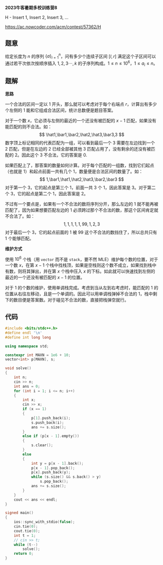**2023牛客暑期多校训练营8**

H - Insert 1, Insert 2, Insert 3, ...

https://ac.nowcoder.com/acm/contest/57362/H

<!--more-->

## 题意

给定长度为 $n$ 的序列 $\{a\}_{i=1}^n$，问有多少个连续子区间 $[l,r]$ 满足这个子区间可以通过若干次依次按顺序插入 $1,2,3\cdots,k$ 的子序列构成。$1\leq n\leq 10^6$，$1\leq a_i\leq n$。

## 题解

**思路**

一个合法的区间一定以 $1$ 开头，那么就可以考虑对于每个右端点 $r$，计算出有多少个左侧的 $1$ 能和它组成合法区间，统计总数便是题目答案。

对于一个数 $x$，它必须与左侧的最近的一个还没有被匹配的 $x-1$ 匹配，如果没有能匹配的则不合法。如：
$$
\hat1,\bar1,\bar2,\hat2,\hat3,\bar3,3
$$
数字顶上标记相同的代表匹配为一组，可以看到最后一个 $3$ 需要在左边找到一个 $2$ 匹配，但是在左边的 $2$ 已经全部被其他 $3$ 匹配占用了，没有剩余的还没有被匹配的 $2$。因此这个 $3$ 不合法，它的答案是 $0$.

如果匹配上了，那答案的数量如何计算。对于每个匹配的一组数，找到它们起点（也就是 $1$）和起点前面一共有几个 $1$，数量便是合法区间的数量了。如：
$$
1,\bar1,\hat1,\hat2,\hat3,\bar2,\bar3
$$
对于第一个 $3$，它的起点是第三个 $1$，前面一共 $3$ 个 $1$，因此答案是 $3$。对于第二个 $3$，它的起点是第二个 $1$，因此答案是 $2$。

不过有一个要点是，如果有一个不合法的数将序列分开，那么左边的 $1$ 就不能再被匹配了，因为如果想要匹配左边的 $1$ 必须跨过那个不合法的数，那这个区间肯定就不合法了。如：
$$
1,1,1,1,1,99,1,2,3
$$
对于最后一个 $3$，它的起点前面的 $1$ 被 $99$ 这个不合法的数挡住了，所以总共只有 $1$ 个能够匹配。

**维护方式**

使用 $10^6$ 个栈（用 `vector` 而不是 `stack`，要不然 MLE）维护每个数的位置，对于一个数 $x$，在第 $x-1$ 个栈中找栈顶，如果是空栈则这个数不成立，如果找到栈中有数，则将其弹出，并在第 $x$ 个栈中压入 $x$ 的下标。如此就可以快速找到左侧的最近的一个还没有被匹配的 $x-1$ 的位置。

对于 $1$ 的个数的维护，使用单调栈完成。考虑到当从左到右考虑时，能匹配的 $1$ 的位置从右往左移动，且是一个单调的。因此可以用单调栈弹掉不合法的 $1$，栈中剩下的数目便是答案数。对于碰见不合法的数，直接把栈弹空就行。

## 代码

```cpp
#include <bits/stdc++.h>
#define endl '\n'
#define int long long

using namespace std;

constexpr int MAXN = 1e6 + 10;
vector<int> p[MAXN], s;

void solve()
{
    int n;
    cin >> n;
    int ans = 0;
    for (int i = 1; i <= n; i++)
    {
        int x;
        cin >> x;
        if (x == 1)
        {
            p[1].push_back(i);
            s.push_back(i);
            ans += s.size();
        }
        else if (p[x - 1].empty())
        {
            s.clear();
        }
        else
        {
            int y = p[x - 1].back();
            p[x - 1].pop_back();
            p[x].push_back(y);
            while (s.size() && s.back() > y)
                s.pop_back();
            ans += s.size();
        }
    }
    cout << ans << endl;
}

signed main()
{
    ios::sync_with_stdio(false);
    cin.tie(0);
    cout.tie(0);
    int t = 1;
    // cin >> t;
    while (t--)
        solve();
    return 0;
}
```

